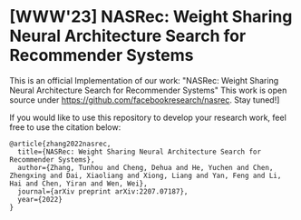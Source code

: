# [WWW'23] NASRec: Weight Sharing Neural Architecture Search for Recommender Systems

This is an official Implementation of our work: "NASRec: Weight Sharing Neural Architecture Search for Recommender Systems"
This work is open source under https://github.com/facebookresearch/nasrec. Stay tuned!]

If you would like to use this repository to develop your research work, feel free to use the citation below:

```
@article{zhang2022nasrec,
  title={NASRec: Weight Sharing Neural Architecture Search for Recommender Systems},
  author={Zhang, Tunhou and Cheng, Dehua and He, Yuchen and Chen, Zhengxing and Dai, Xiaoliang and Xiong, Liang and Yan, Feng and Li, Hai and Chen, Yiran and Wen, Wei},
  journal={arXiv preprint arXiv:2207.07187},
  year={2022}
}
```

